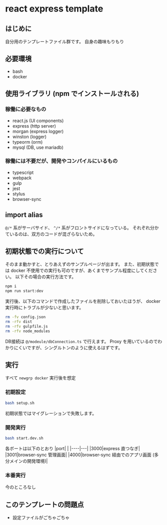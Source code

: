 # react express template

## はじめに

自分用のテンプレートファイル群です。
自身の趣味もりもり

## 必要環境

- bash
- docker

## 使用ライブラリ (npm でインストールされる)

### 稼働に必要なもの

- react.js (UI components)
- express (http server)
- morgan (express logger)
- winston (logger)
- typeorm (orm)
- mysql (DB, use mariadb)

### 稼働には不要だが、開発やコンパイルにいるもの

- typescript
- webpack
- gulp
- jest
- stylus
- browser-sync

## import alias

`@/*` 系がサーバサイド、 `^/*` 系がフロントサイドになっている。
それぞれ分かているのは、双方のコードが混ざらないため。

## 初期状態での実行について

そのまま動かすと、とりあえずのサンプルページが出ます。
また、初期状態では docker 不使用での実行も可のですが、あくまでサンプル程度にしてください。
以下その場合の実行方法です。

```bash
npm i
npm run start:dev
```

実行後、以下のコマンドで作成したファイルを削除しておいたほうが、 docker 実行時にトラブルが少ないと思います。

```bash
rm -fv config.json
rm -rfv dist
rm -rfv gulpfile.js
rm -rfv node_modules
```

DB接続は `@/modeule/dbConnection.ts` で行えます。
Proxy を用いているのでわかりにくいですが、シングルトンのように使えるはずです。

## 実行

すべて `newgrp docker` 実行後を想定

### 初期設定

```bash
bash setup.sh
```

初期状態ではマイグレーションで失敗します。

### 開発実行

```bash
bash start.dev.sh
```

各ボートは以下のとおり
|port|   |
|----|---|
|3000|express 直つなぎ|
|3001|browser-sync 管理画面|
|4000|browser-sync 経由でのアプリ画面 (多分メインの開発環境)|

### 本番実行

今のところなし

## このテンプレートの問題点

- 設定ファイルがごちゃごちゃ
